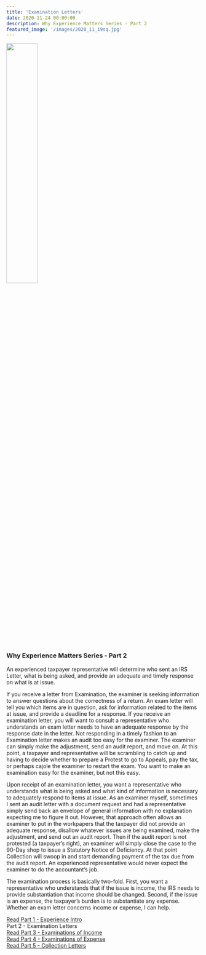 ```yaml
---
title: 'Examination Letters'
date: 2020-11-24 00:00:00
description: Why Experience Matters Series - Part 2
featured_image: '/images/2020_11_19sq.jpg'
---
```


<img src="{{ site.baseurl }}/images/2020_11_19sq.jpg" width="40%">

### Why Experience Matters Series - Part 2

An experienced taxpayer representative will determine who sent an IRS Letter, what is being asked, and provide an adequate and timely response on what is at issue.

If you receive a letter from Examination, the examiner is seeking information to answer questions about the correctness of a return.  An exam letter will tell you which items are in question, ask for information related to the items at issue, and provide a deadline for a response.  If you receive an examination letter, you will want to consult a representative who understands an exam letter needs to have an adequate response by the response date in the letter.  Not responding in a timely fashion to an Examination letter makes an audit too easy for the examiner.  The examiner can simply make the adjustment, send an audit report, and move on.  At this point, a taxpayer and representative will be scrambling to catch up and having to decide whether to prepare a Protest to go to Appeals, pay the tax, or perhaps cajole the examiner to restart the exam.  You want to make an examination easy for the examiner, but not this easy.  

Upon receipt of an examination letter, you want a representative who understands what is being asked and what kind of information is necessary to adequately respond to items at issue.  As an examiner myself, sometimes I sent an audit letter with a document request and had a representative simply send back an envelope of general information with no explanation expecting me to figure it out.  However, that approach often allows an examiner to put in the workpapers that the taxpayer did not provide an adequate response, disallow whatever issues are being examined, make the adjustment, and send out an audit report.  Then if the audit report is not protested (a taxpayer’s right), an examiner will simply close the case to the 90-Day shop to issue a Statutory Notice of Deficiency.  At that point Collection will swoop in and start demanding payment of the tax due from the audit report.  An experienced representative would never expect the examiner to do the accountant’s job.

The examination process is basically two-fold.  First, you want a representative who understands that if the issue is income, the IRS needs to provide substantiation that income should be changed.  Second, if the issue is an expense, the taxpayer’s burden is to substantiate any expense.  Whether an exam letter concerns income or expense, I can help.

[Read Part 1 - Experience Intro](http://www.forestmillercpa.com/resources/experience-intro) <br />
Part 2 - Examination Letters <br />
[Read Part 3 - Examinations of Income](http://www.forestmillercpa.com/resources/examinationsincome) <br />
[Read Part 4 - Examinations of Expense](http://www.forestmillercpa.com/resources/examinationexpense) <br />
[Read Part 5 - Collection Letters](http://www.forestmillercpa.com/resources/collectionletter) <br />


